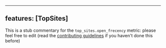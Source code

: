 
---
features: [TopSites]
---

This is a stub commentary for the `top_sites.open_frecency` metric: please feel free to edit (read the
[contributing guidelines](https://github.com/mozilla/glean-annotations/blob/main/CONTRIBUTING.md)
if you haven't done this before)
